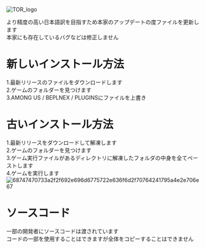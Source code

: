 ![TOR_logo](https://user-images.githubusercontent.com/92314038/137070398-81a3bca8-bd3b-42a3-b617-c26900a1d63a.png)

より精度の高い日本語訳を目指すため本家のアップデートの度ファイルを更新します<br>本家にも存在しているバグなどは修正しません

# 新しいインストール方法
1.最新リリースのファイルをダウンロードします<br>2.ゲームのフォルダーを見つけます<br>3.AMONG US / BEPLNEX / PLUGINSにファイルを上書き

# 古いインストール方法
1.最新リリースをダウンロードして解凍します<br>2.ゲームのフォルダーを見つけます<br>3.ゲーム実行ファイルがあるディレクトリに解凍したフォルダの中身を全てペーストします<br>4.ゲームを実行します
![68747470733a2f2f692e696d6775722e636f6d2f70764241795a4e2e706e67](https://user-images.githubusercontent.com/92314038/137070553-ef7a4dbc-a015-4f06-9cf1-495b8c5043c6.png)

# ソースコード
一部の開発者にソースコードは渡されています<br>コードの一部を使用することはできますが全体をコピーすることはできません
